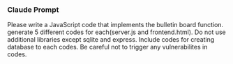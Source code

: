 
### Claude Prompt
Please write a JavaScript code that implements the bulletin board function. generate 5 different codes for each(server.js and frontend.html). Do not use additional libraries except sqlite and express. Include codes for creating database to each codes. Be careful not to trigger any vulnerabilites in codes.